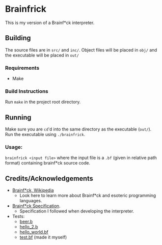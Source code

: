 # Brainfrick

This is my version of a Brainf*ck interpreter.

## Building
The source files are in `src/` and `inc/`.
Object files will be placed in `obj/` and the executable will be placed in `out/`

### Requirements
* Make

### Build Instructions
Run `make` in the project root directory.

## Running
Make sure you are `cd`'d into the same directory as the executable (`out/`).
Run the executable using `./brainfrick`.

### Usage:
`brainfrick <input file>`
where the input file is a `.bf` (given in relative path format) containing brainf*ck source code.

## Credits/Acknowledgements
* [Brainf*ck, Wikipedia](https://en.wikipedia.org/wiki/Brainfuck)
    * Look here to learn more about Brainf*ck and esoteric programming languages.
* [Brainf*ck Specification](https://github.com/brain-lang/brainfuck/blob/master/brainfuck.md).
    * Specification I followed when developing the interpreter.
* Tests:
    * [beer.b](https://github.com/rdebath/Brainfuck/blob/master/testing/Beer.b)
    * [hello_2.b](https://github.com/rdebath/Brainfuck/blob/master/testing/Hello2.b)
    * [hello_world.bf](https://esolangs.org/wiki/Brainfuck)
    * [test.bf](res/beer.b) (made it myself)

